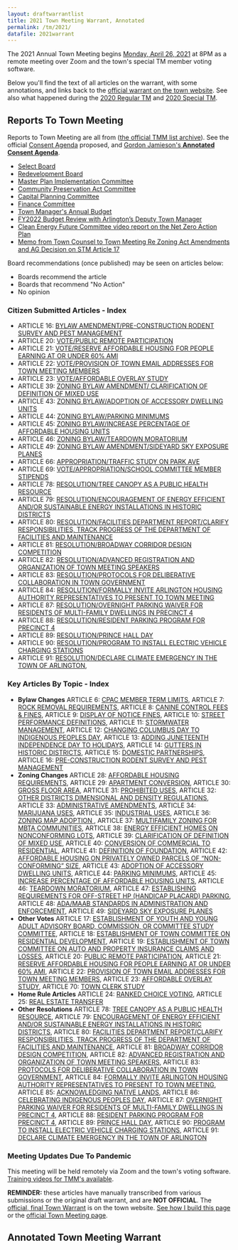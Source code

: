 ```yaml
---
layout: draftwarrantlist
title: 2021 Town Meeting Warrant, Annotated
permalink: /tm/2021/
datafile: 2021warrant
---
```


The 2021 Annual Town Meeting begins [Monday, April 26, 2021](https://www.arlingtonma.gov/town-governance/town-meeting) at 8PM as a remote meeting over Zoom and the town's special TM member voting software.  

Below you'll find the text of all articles on the warrant, with some annotations, and links back to the [official warrant on the town website](https://www.arlingtonma.gov/town-governance/town-meeting/2021-town-meeting-warrant).  See also what happened during the [2020 Regular TM](/tm/2020draft/) and [2020 Special TM](/tm/2020special/).


## Reports To Town Meeting

Reports to Town Meeting are all from ([the official TMM list archive](https://www.arlingtonma.gov/town-governance/town-meeting/members-email-list)).  See the official [Consent Agenda](https://www.arlingtonma.gov/home/showpublisheddocument/56002/637546940227432887) proposed, and [Gordon Jamieson's **Annotated Consent Agenda**](https://www.arlingtonma.gov/home/showdocument?id=56035).

- [Select Board](https://www.arlingtonma.gov/home/showpublisheddocument/55916/637540902738200000)
- [Redevelopment Board](https://www.arlingtonma.gov/home/showpublisheddocument?id=55790)
- [Master Plan Implementation Committee](https://www.arlingtonma.gov/home/showpublisheddocument?id=55728)
- [Community Preservation Act Committee](https://www.arlingtonma.gov/home/showpublisheddocument/56014)
- [Capital Planning Committee](https://www.arlingtonma.gov/home/showpublisheddocument/55968/637546097745395639)
- [Finance Committee](https://www.arlingtonma.gov/home/showpublisheddocument/56025)
- [Town Manager's Annual Budget](https://www.arlingtonma.gov/departments/town-manager/town-manager-s-annual-budget-financial-report/fy2022)
- [FY2022 Budget Review with Arlington’s Deputy Town Manager](https://www.youtube.com/watch?v=XCZPp5qixto) <i class="fa fa-video" aria-hidden="true"></i>
- [Clean Energy Future Committee video report on the Net Zero Action Plan](https://acmi.tv/videos/clean-energy-future-committee-report-to-2021-town-meeting/) <i class="fa fa-video" aria-hidden="true"></i>
- [Memo from Town Counsel to Town Meeting Re Zoning Act Amendments and AG Decision on STM Article 17](https://www.arlingtonma.gov/home/showdocument?id=56037) 

Board recommendations (once published) may be seen on articles below:

- <i class="fa fa-check" aria-hidden="true" style="color: green"></i> Boards recommend the article
- <i class="fa fa-times" aria-hidden="true" style="color: red"></i> Boards that recommend "No Action"
- <i class="fa fa-sign-in-alt" aria-hidden="true" style="color: orange"></i> No opinion


### Citizen Submitted Articles - Index

- ARTICLE 16: [BYLAW AMENDMENT/PRE-CONSTRUCTION RODENT SURVEY AND PEST MANAGEMENT](#article16)
- ARTICLE 20: [VOTE/PUBLIC REMOTE PARTICIPATION](#article20)
- ARTICLE 21: [VOTE/RESERVE AFFORDABLE HOUSING FOR PEOPLE EARNING AT OR UNDER 60% AMI](#article21)
- ARTICLE 22: [VOTE/PROVISION OF TOWN EMAIL ADDRESSES FOR TOWN MEETING MEMBERS](#article22)
- ARTICLE 23: [VOTE/AFFORDABLE OVERLAY STUDY](#article23)
- ARTICLE 39: [ZONING BYLAW AMENDMENT/ CLARIFICATION OF DEFINITION OF MIXED USE](#article39)
- ARTICLE 43: [ZONING BYLAW/ADOPTION OF ACCESSORY DWELLING UNITS](#article43)
- ARTICLE 44: [ZONING BYLAW/PARKING MINIMUMS](#article44)
- ARTICLE 45: [ZONING BYLAW/INCREASE PERCENTAGE OF AFFORDABLE HOUSING UNITS](#article45)
- ARTICLE 46: [ZONING BYLAW/TEARDOWN MORATORIUM](#article46)
- ARTICLE 49: [ZONING BYLAW AMENDMENT/SIDEYARD SKY EXPOSURE PLANES](#article49)
- ARTICLE 66: [APPROPRIATION/TRAFFIC STUDY ON PARK AVE](#article66)
- ARTICLE 69: [VOTE/APPROPRIATION/SCHOOL COMMITTEE MEMBER STIPENDS](#article69)
- ARTICLE 78: [RESOLUTION/TREE CANOPY AS A PUBLIC HEALTH RESOURCE](#article78)
- ARTICLE 79: [RESOLUTION/ENCOURAGEMENT OF ENERGY EFFICIENT AND/OR SUSTAINABLE ENERGY INSTALLATIONS IN HISTORIC DISTRICTS](#article79)
- ARTICLE 80: [RESOLUTION/FACILITIES DEPARTMENT REPORT/CLARIFY RESPONSIBILITIES, TRACK PROGRESS OF THE DEPARTMENT OF FACILITIES AND MAINTENANCE](#article80)
- ARTICLE 81: [RESOLUTION/BROADWAY CORRIDOR DESIGN COMPETITION](#article81)
- ARTICLE 82: [RESOLUTION/ADVANCED REGISTRATION AND ORGANIZATION OF TOWN MEETING SPEAKERS](#article82)
- ARTICLE 83: [RESOLUTION/PROTOCOLS FOR DELIBERATIVE COLLABORATION IN TOWN GOVERNMENT](#article83)
- ARTICLE 84: [RESOLUTION/FORMALLY INVITE ARLINGTON HOUSING AUTHORITY REPRESENTATIVES TO PRESENT TO TOWN MEETING](#article84)
- ARTICLE 87: [RESOLUTION/OVERNIGHT PARKING WAIVER FOR RESIDENTS OF MULTI-FAMILY DWELLINGS IN PRECINCT 4](#article87)
- ARTICLE 88: [RESOLUTION/RESIDENT PARKING PROGRAM FOR PRECINCT 4](#article88)
- ARTICLE 89: [RESOLUTION/PRINCE HALL DAY](#article89)
- ARTICLE 90: [RESOLUTION/PROGRAM TO INSTALL ELECTRIC VEHICLE CHARGING STATIONS](#article90)
- ARTICLE 91: [RESOLUTION/DECLARE CLIMATE EMERGENCY IN THE TOWN OF ARLINGTON](#article91), 


### Key Articles By Topic - Index

- **Bylaw Changes** ARTICLE 6: [CPAC MEMBER TERM LIMITS](#article6), ARTICLE 7: [ROCK REMOVAL REQUIREMENTS](#article7), ARTICLE 8: [CANINE CONTROL FEES & FINES](#article8), ARTICLE 9: [DISPLAY OF NOTICE FINES](#article9), ARTICLE 10: [STREET PERFORMANCE DEFINITIONS](#article10), ARTICLE 11: [STORMWATER MANAGEMENT](#article11), ARTICLE 12: [CHANGING COLUMBUS DAY TO INDIGENOUS PEOPLES DAY](#article12), ARTICLE 13: [ADDING JUNETEENTH INDEPENDENCE DAY TO HOLIDAYS](#article13), ARTICLE 14: [GUTTERS IN HISTORIC DISTRICTS](#article14), ARTICLE 15: [DOMESTIC PARTNERSHIPS](#article15), ARTICLE 16: [PRE-CONSTRUCTION RODENT SURVEY AND PEST MANAGEMENT](#article16)
- **Zoning Changes** ARTICLE 28: [AFFORDABLE HOUSING REQUIREMENTS](#article28), ARTICLE 29: [APARTMENT CONVERSION](#article29), ARTICLE 30: [GROSS FLOOR AREA](#article30), ARTICLE 31: [PROHIBITED USES](#article31), ARTICLE 32: [OTHER DISTRICTS DIMENSIONAL AND DENSITY REGULATIONS](#article32), ARTICLE 33: [ADMINISTRATIVE AMENDMENTS](#article33), ARTICLE 34: [MARIJUANA USES](#article34), ARTICLE 35: [INDUSTRIAL USES](#article35), ARTICLE 36: [ZONING MAP ADOPTION ](#article36), ARTICLE 37: [MULTIFAMILY ZONING FOR MBTA COMMUNITIES](#article37), ARTICLE 38: [ENERGY EFFICIENT HOMES ON NONCONFORMING LOTS](#article38), ARTICLE 39: [CLARIFICATION OF DEFINITION OF MIXED USE](#article39), ARTICLE 40: [CONVERSION OF COMMERCIAL TO RESIDENTIAL](#article40), ARTICLE 41: [DEFINITION OF FOUNDATION](#article41), ARTICLE 42: [AFFORDABLE HOUSING ON PRIVATELY OWNED PARCELS OF “NON-CONFORMING” SIZE](#article42), ARTICLE 43: [ADOPTION OF ACCESSORY DWELLING UNITS](#article43), ARTICLE 44: [PARKING MINIMUMS](#article44), ARTICLE 45: [INCREASE PERCENTAGE OF AFFORDABLE HOUSING UNITS](#article45), ARTICLE 46: [TEARDOWN MORATORIUM](#article46), ARTICLE 47: [ESTABLISHING REQUIREMENTS FOR OFF-STREET HP (HANDICAP PLACARD) PARKING](#article47), ARTICLE 48: [ADA/MAAB STANDARDS IN ADMINISTRATION AND ENFORCEMENT](#article48), ARTICLE 49: [SIDEYARD SKY EXPOSURE PLANES](#article49)
- **Other Votes** ARTICLE 17: [ESTABLISHMENT OF YOUTH AND YOUNG ADULT ADVISORY BOARD, COMMISSION, OR COMMITTEE STUDY COMMITTEE](#article17), ARTICLE 18: [ESTABLISHMENT OF TOWN COMMITTEE ON RESIDENTIAL DEVELOPMENT](#article18), ARTICLE 19: [ESTABLISHMENT OF TOWN COMMITTEE ON AUTO AND PROPERTY INSURANCE CLAIMS AND LOSSES](#article19), ARTICLE 20: [PUBLIC REMOTE PARTICIPATION](#article20), ARTICLE 21: [RESERVE AFFORDABLE HOUSING FOR PEOPLE EARNING AT OR UNDER 60% AMI](#article21), ARTICLE 22: [PROVISION OF TOWN EMAIL ADDRESSES FOR TOWN MEETING MEMBERS](#article22), ARTICLE 23: [AFFORDABLE OVERLAY STUDY](#article23), ARTICLE 70: [TOWN CLERK STUDY](#article70)
- **Home Rule Articles** ARTICLE 24: [RANKED CHOICE VOTING](#article24), ARTICLE 25: [REAL ESTATE TRANSFER](#article25)
- **Other Resolutions** ARTICLE 78: [TREE CANOPY AS A PUBLIC HEALTH RESOURCE](#article78), ARTICLE 79: [ENCOURAGEMENT OF ENERGY EFFICIENT AND/OR SUSTAINABLE ENERGY INSTALLATIONS IN HISTORIC DISTRICTS](#article79), ARTICLE 80: [FACILITIES DEPARTMENT REPORT/CLARIFY RESPONSIBILITIES, TRACK PROGRESS OF THE DEPARTMENT OF FACILITIES AND MAINTENANCE](#article80), ARTICLE 81: [BROADWAY CORRIDOR DESIGN COMPETITION](#article81), ARTICLE 82: [ADVANCED REGISTRATION AND ORGANIZATION OF TOWN MEETING SPEAKERS](#article82), ARTICLE 83: [PROTOCOLS FOR DELIBERATIVE COLLABORATION IN TOWN GOVERNMENT](#article83), ARTICLE 84: [FORMALLY INVITE ARLINGTON HOUSING AUTHORITY REPRESENTATIVES TO PRESENT TO TOWN MEETING](#article84), ARTICLE 85: [ACKNOWLEDGING NATIVE LANDS](#article85), ARTICLE 86: [CELEBRATING INDIGENOUS PEOPLES DAY](#article86), ARTICLE 87: [OVERNIGHT PARKING WAIVER FOR RESIDENTS OF MULTI-FAMILY DWELLINGS IN PRECINCT 4](#article87), ARTICLE 88: [RESIDENT PARKING PROGRAM FOR PRECINCT 4](#article88), ARTICLE 89: [PRINCE HALL DAY](#article89), ARTICLE 90: [PROGRAM TO INSTALL ELECTRIC VEHICLE CHARGING STATIONS](#article90), ARTICLE 91: [DECLARE CLIMATE EMERGENCY IN THE TOWN OF ARLINGTON](#article91)

### Meeting Updates Due To Pandemic

This meeting will be held remotely via Zoom and the town's voting software.  [Training videos for TMM's available](https://www.youtube.com/playlist?list=PLidfjMQfWetjYc6eMLx2BaYyJ8VwJjzZz).

**REMINDER:** these articles have manually transcribed from various submissions or the original draft warrant, and are **NOT OFFICIAL**.  The [official, final Town Warrant](https://www.arlingtonma.gov/home/showpublisheddocument?id=54842) is on the town website.  [See how I build this page](/tm/) or the [official Town Meeting page](https://www.arlingtonma.gov/town-governance/town-meeting).


## Annotated Town Meeting Warrant
